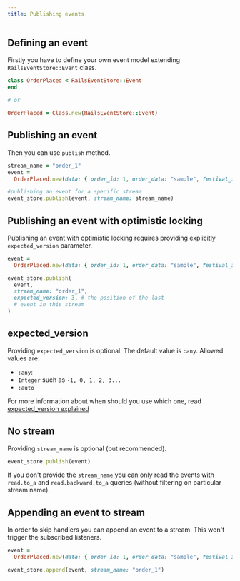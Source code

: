```yaml
---
title: Publishing events
---
```


## Defining an event

Firstly you have to define your own event model extending `RailsEventStore::Event` class.

```ruby
class OrderPlaced < RailsEventStore::Event
end

# or

OrderPlaced = Class.new(RailsEventStore::Event)
```

## Publishing an event

Then you can use `publish` method.

```ruby
stream_name = "order_1"
event =
  OrderPlaced.new(data: { order_id: 1, order_data: "sample", festival_id: "b2d506fd-409d-4ec7-b02f-c6d2295c7edd" })

#publishing an event for a specific stream
event_store.publish(event, stream_name: stream_name)
```

## Publishing an event with optimistic locking

Publishing an event with optimistic locking requires providing explicitly `expected_version` parameter.

```ruby
event =
  OrderPlaced.new(data: { order_id: 1, order_data: "sample", festival_id: "b2d506fd-409d-4ec7-b02f-c6d2295c7edd" })

event_store.publish(
  event,
  stream_name: "order_1",
  expected_version: 3, # the position of the last
  # event in this stream
)
```

## expected_version

Providing `expected_version` is optional. The default value is `:any`.
Allowed values are:

- `:any`:
- `Integer` such as `-1, 0, 1, 2, 3...`
- `:auto`

For more information about when should you use which one, read [expected_version explained](../advanced/expected_version/)

## No stream

Providing `stream_name` is optional (but recommended).

```ruby
event_store.publish(event)
```

If you don't provide the `stream_name` you can only read the events with `read.to_a` and `read.backward.to_a` queries (without filtering on particular stream name).

## Appending an event to stream

In order to skip handlers you can append an event to a stream. This won't trigger the subscribed listeners.

```ruby
event =
  OrderPlaced.new(data: { order_id: 1, order_data: "sample", festival_id: "b2d506fd-409d-4ec7-b02f-c6d2295c7edd" })

event_store.append(event, stream_name: "order_1")
```
